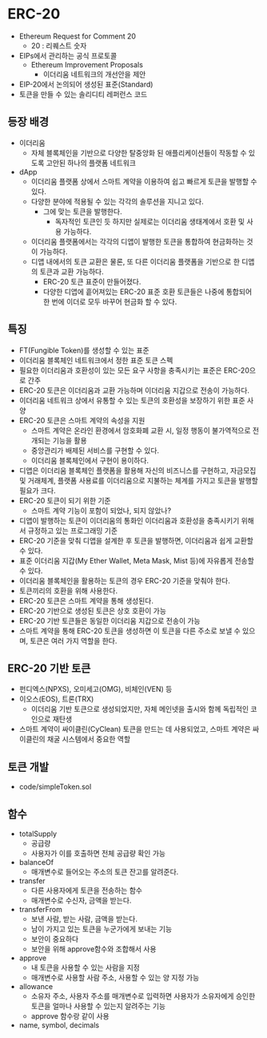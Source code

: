 # ERC-20

* Ethereum Request for Comment 20
  * 20 : 리퀘스트 숫자
* EIPs에서 관리하는 공식 프로토콜
  * Ethereum Improvement Proposals
    * 이더리움 네트워크의 개선안을 제안
* EIP-20에서 논의되어 생성된 표준(Standard)
* 토큰을 만들 수 있는 솔리디티 레퍼런스 코드
  
## 등장 배경

* 이더리움
  * 자체 블록체인을 기반으로 다양한 탈중앙화 된 애플리케이션들이 작동할 수 있도록 고안된 하나의 플랫폼 네트워크
* dApp
  * 이더리움 플랫폼 상에서 스마트 계약을 이용하여 쉽고 빠르게 토큰을 발행할 수 있다.
  * 다양한 분야에 적용될 수 있는 각각의 솔루션을 지니고 있다.
    * 그에 맞는 토큰을 발행한다.
      * 독자적인 토큰인 듯 하지만 실제로는 이더리움 생태계에서 호환 및 사용 가능하다.
  * 이더리움 플랫폼에서는 각각의 디앱이 발행한 토큰을 통합하여 현금화하는 것이 가능하다.
  * 디앱 내에서의 토큰 교환은 물론, 또 다른 이더리움 플랫폼을 기반으로 한 디앱의 토큰과 교환 가능하다.
    * ERC-20 토큰 표준이 만들어졌다.
    * 다양한 디앱에 흩어져있는 ERC-20 표준 호환 토큰들은 나중에 통합되어 한 번에 이더로 모두 바꾸어 현금화 할 수 있다.

## 특징

* FT(Fungible Token)를 생성할 수 있는 표준
* 이더리움 블록체인 네트워크에서 정한 표준 토큰 스펙
* 필요한 이더리움과 호환성이 있는 모든 요구 사항을 충족시키는 표준은 ERC-20으로 간주
* ERC-20 토큰은 이더리움과 교환 가능하며 이더리움 지갑으로 전송이 가능하다.
* 이더리움 네트워크 상에서 유통할 수 있는 토큰의 호환성을 보장하기 위한 표준 사양
* ERC-20 토큰은 스마트 계약의 속성을 지원
  * 스마트 계약은 온라인 환경에서 암호화폐 교환 시, 일정 행동이 불가역적으로 전개되는 기능을 활용
  * 중앙관리가 배제된 서비스를 구현할 수 있다.
  * 이더리움 블록체인에서 구현이 용이하다.
* 디앱은 이더리움 블록체인 플랫폼을 활용해 자신의 비즈니스를 구현하고, 자금모집 및 거래체계, 플랫폼 사용료를 이더리움으로 지불하는 체계를 가지고 토큰을 발행할 필요가 크다. 
* ERC-20 토큰이 되기 위한 기준
  * 스마트 계약 기능이 포함이 되었나, 되지 않았나?
* 디앱이 발행하는 토큰이 이더리움의 통화인 이더리움과 호환성을 충족시키기 위해서 규정하고 있는 프로그래밍 기준
* ERC-20 기준을 맞춰 디앱을 설계한 후 토큰을 발행하면, 이더리움과 쉽게 교환할 수 있다.
* 표준 이더리움 지갑(My Ether Wallet, Meta Mask, Mist 등)에 자유롭게 전송할 수 있다.
* 이더리움 블록체인을 활용하는 토큰의 경우 ERC-20 기준을 맞춰야 한다.
* 토큰끼리의 호환을 위해 사용한다.
* ERC-20 토큰은 스마트 계약을 통해 생성된다.
* ERC-20 기반으로 생성된 토큰은 상호 호환이 가능
* ERC-20 기반 토큰들은 동일한 이더리움 지갑으로 전송이 가능
* 스마트 계약을 통해 ERC-20 토큰을 생성하면 이 토큰을 다른 주소로 보낼 수 있으며, 토큰은 여러 가지 역할을 한다.

## ERC-20 기반 토큰

* 펀디엑스(NPXS), 오미세고(OMG), 비체인(VEN) 등
* 이오스(EOS), 트론(TRX)
  * 이더리움 기반 토큰으로 생성되었지만, 자체 메인넷을 출시와 함께 독립적인 코인으로 재탄생
* 스마트 계약이 싸이클린(CyClean) 토큰을 만드는 데 사용되었고, 스마트 계약은 싸이클린의 채굴 시스템에서 중요한 역할

## 토큰 개발

* code/simpleToken.sol

## 함수

* totalSupply
  * 공급량
  * 사용자가 이를 호출하면 전체 공급량 확인 가능
* balanceOf
  * 매개변수로 들어오는 주소의 토큰 잔고를 알려준다. 
* transfer
  * 다른 사용자에게 토큰을 전송하는 함수
  * 매개변수로 수신자, 금액을 받는다.
* transferFrom
  * 보낸 사람, 받는 사람, 금액을 받는다.
  * 남이 가지고 있는 토큰을 누군가에게 보내는 기능
  * 보안이 중요하다
  * 보안을 위해 approve함수와 조합해서 사용
* approve
  * 내 토큰을 사용할 수 있는 사람을 지정
  * 매개변수로 사용할 사람 주소, 사용할 수 있는 양 지정 가능
* allowance
  * 소유자 주소, 사용자 주소를 매개변수로 입력하면 사용자가 소유자에게 승인한 토큰을 얼마나 사용할 수 있는지 알려주는 기능
  * approve 함수랑 같이 사용
* name, symbol, decimals